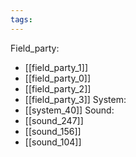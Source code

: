 ```yaml
---
tags:
---
```

Field_party:
- [[field_party_1]]
- [[field_party_0]]
- [[field_party_2]]
- [[field_party_3]]
System:
- [[system_40]]
Sound:
- [[sound_247]]
- [[sound_156]]
- [[sound_104]]
